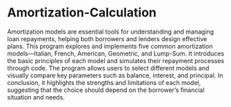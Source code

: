 # Amortization-Calculation
Amortization models are essential tools for understanding and managing loan repayments, helping both borrowers and lenders design effective plans. This program explores and implements five common amortization models—Italian, French, American, Geometric, and Lump-Sum. It introduces the basic principles of each model and simulates their repayment processes through code. The program allows users to select different models and visually compare key parameters such as balance, interest, and principal. In conclusion, it highlights the strengths and limitations of each model, suggesting that the choice should depend on the borrower’s financial situation and needs.
